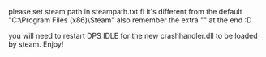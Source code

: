 please set steam path in steampath.txt fi it's different from the default "C:\Program Files (x86)\Steam\"
also remember the extra "\" at the end :D

you will need to restart DPS IDLE for the new crashhandler.dll to be loaded by steam. Enjoy!